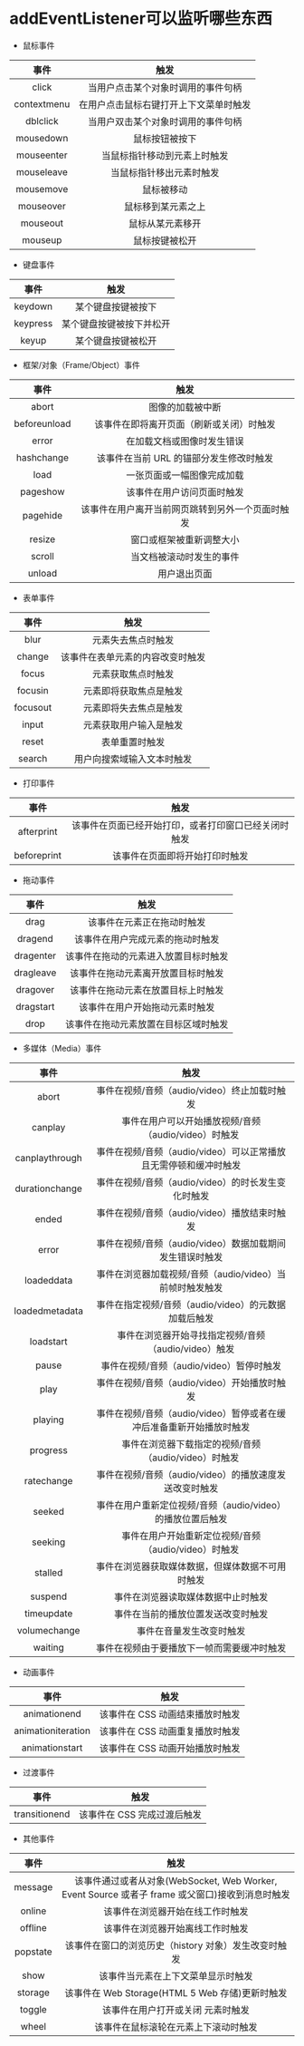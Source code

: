 <!--
 * @Autor: 卢建
 * @LastEditors: 卢建
 * @Description: addEventListener可以监听哪些东西
 * @Date: 2021-02-01 09:32:25
 * @LastEditTime: 2022-12-14 16:34:01
-->
# addEventListener可以监听哪些东西

* 鼠标事件

| 事件 | 触发 |
| :---: | :---: |
| click | 当用户点击某个对象时调用的事件句柄 |
| contextmenu | 在用户点击鼠标右键打开上下文菜单时触发 |
| dblclick | 当用户双击某个对象时调用的事件句柄 |
| mousedown | 鼠标按钮被按下 |
| mouseenter | 当鼠标指针移动到元素上时触发 |
| mouseleave | 当鼠标指针移出元素时触发 |
| mousemove | 鼠标被移动 |
| mouseover | 鼠标移到某元素之上 |
| mouseout | 鼠标从某元素移开 |
| mouseup | 鼠标按键被松开 |
       
* 键盘事件

| 事件 | 触发 |
| :---: | :---: |
| keydown | 某个键盘按键被按下 |
| keypress | 某个键盘按键被按下并松开 |
| keyup | 某个键盘按键被松开 | 
     
* 框架/对象（Frame/Object）事件

| 事件 | 触发 |
| :---: | :---: |
| abort | 图像的加载被中断 |
| beforeunload | 该事件在即将离开页面（刷新或关闭）时触发 |
| error | 在加载文档或图像时发生错误 |
| hashchange | 该事件在当前 URL 的锚部分发生修改时触发 |
| load | 一张页面或一幅图像完成加载 |
| pageshow | 该事件在用户访问页面时触发 |
| pagehide | 该事件在用户离开当前网页跳转到另外一个页面时触发 |
| resize | 窗口或框架被重新调整大小 |
| scroll | 当文档被滚动时发生的事件 |
| unload | 用户退出页面 |
          
* 表单事件

| 事件 | 触发 |
| :---: | :---: |
| blur | 元素失去焦点时触发 |
| change | 该事件在表单元素的内容改变时触发 |
| focus | 元素获取焦点时触发 |
| focusin | 元素即将获取焦点是触发 |
| focusout | 元素即将失去焦点是触发 |
| input | 元素获取用户输入是触发 |
| reset | 表单重置时触发 |
| search | 用户向搜索域输入文本时触发 |
   
* 打印事件

| 事件 | 触发 |
| :---: | :---: |
| afterprint | 该事件在页面已经开始打印，或者打印窗口已经关闭时触发 |
| beforeprint | 该事件在页面即将开始打印时触发 |
      
* 拖动事件

| 事件 | 触发 |
| :---: | :---: |
| drag | 该事件在元素正在拖动时触发 |
| dragend | 该事件在用户完成元素的拖动时触发 |
| dragenter | 该事件在拖动的元素进入放置目标时触发 |
| dragleave | 该事件在拖动元素离开放置目标时触发 |
| dragover | 该事件在拖动元素在放置目标上时触发 |
| dragstart | 该事件在用户开始拖动元素时触发 |
| drop | 该事件在拖动元素放置在目标区域时触发 |
      
* 多媒体（Media）事件

| 事件 | 触发 |
| :---: | :---: |
| abort | 事件在视频/音频（audio/video）终止加载时触发 |
| canplay | 事件在用户可以开始播放视频/音频（audio/video）时触发 |
| canplaythrough | 事件在视频/音频（audio/video）可以正常播放且无需停顿和缓冲时触发 |
| durationchange | 事件在视频/音频（audio/video）的时长发生变化时触发 |
| ended | 事件在视频/音频（audio/video）播放结束时触发 |
| error | 事件在视频/音频（audio/video）数据加载期间发生错误时触发 |
| loadeddata | 事件在浏览器加载视频/音频（audio/video）当前帧时触发触发 |
| loadedmetadata | 事件在指定视频/音频（audio/video）的元数据加载后触发 |
| loadstart | 事件在浏览器开始寻找指定视频/音频（audio/video）触发 |
| pause | 事件在视频/音频（audio/video）暂停时触发 |
| play | 事件在视频/音频（audio/video）开始播放时触发 |
| playing | 事件在视频/音频（audio/video）暂停或者在缓冲后准备重新开始播放时触发 |
| progress | 事件在浏览器下载指定的视频/音频（audio/video）时触发 |
| ratechange | 事件在视频/音频（audio/video）的播放速度发送改变时触发 |
| seeked | 事件在用户重新定位视频/音频（audio/video）的播放位置后触发 |
| seeking | 事件在用户开始重新定位视频/音频（audio/video）时触发 |
| stalled | 事件在浏览器获取媒体数据，但媒体数据不可用时触发 |
| suspend | 事件在浏览器读取媒体数据中止时触发 |
| timeupdate | 事件在当前的播放位置发送改变时触发 |
| volumechange | 事件在音量发生改变时触发 |
| waiting | 事件在视频由于要播放下一帧而需要缓冲时触发 |
     
* 动画事件

| 事件 | 触发 |
| :---: | :---: |
| animationend | 该事件在 CSS 动画结束播放时触发 |
| animationiteration | 该事件在 CSS 动画重复播放时触发 |
| animationstart | 该事件在 CSS 动画开始播放时触发 |
     
* 过渡事件

| 事件 | 触发 |
| :---: | :---: |
| transitionend | 该事件在 CSS 完成过渡后触发 |
     
* 其他事件

| 事件 | 触发 |
| :---: | :---: |
| message | 该事件通过或者从对象(WebSocket, Web Worker, Event Source 或者子 frame 或父窗口)接收到消息时触发 |
| online | 该事件在浏览器开始在线工作时触发 |
| offline | 该事件在浏览器开始离线工作时触发 |
| popstate | 该事件在窗口的浏览历史（history 对象）发生改变时触发 |
| show | 该事件当元素在上下文菜单显示时触发 |
| storage | 该事件在 Web Storage(HTML 5 Web 存储)更新时触发 |
| toggle | 该事件在用户打开或关闭 元素时触发 |
| wheel | 该事件在鼠标滚轮在元素上下滚动时触发 |